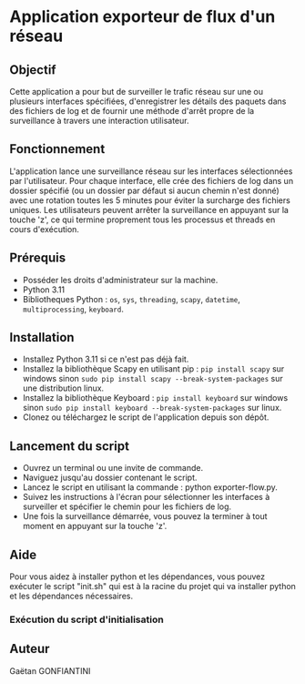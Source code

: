 # Application exporteur de flux d'un réseau

## Objectif

Cette application a pour but de surveiller le trafic réseau sur une ou plusieurs interfaces spécifiées, d'enregistrer les détails des paquets dans des fichiers de log et de fournir une méthode d'arrêt propre de la surveillance à travers une interaction utilisateur.

## Fonctionnement

L'application lance une surveillance réseau sur les interfaces sélectionnées par l'utilisateur. Pour chaque interface, elle crée des fichiers de log dans un dossier spécifié (ou un dossier par défaut si aucun chemin n'est donné) avec une rotation toutes les 5 minutes pour éviter la surcharge des fichiers uniques. Les utilisateurs peuvent arrêter la surveillance en appuyant sur la touche 'z', ce qui termine proprement tous les processus et threads en cours d'exécution.

## Prérequis

- Posséder les droits d'administrateur sur la machine.
- Python 3.11
- Bibliotheques Python : `os`, `sys`, `threading`, `scapy`, `datetime`, `multiprocessing`, `keyboard`.

## Installation

- Installez Python 3.11 si ce n'est pas déjà fait.
- Installez la bibliothèque Scapy en utilisant pip : `pip install scapy` sur windows sinon `sudo pip install scapy --break-system-packages` sur une distribution linux.
- Installez la bibliothèque Keyboard : `pip install keyboard` sur windows sinon `sudo pip install keyboard --break-system-packages` sur linux.
- Clonez ou téléchargez le script de l'application depuis son dépôt.

## Lancement du script

- Ouvrez un terminal ou une invite de commande.
- Naviguez jusqu'au dossier contenant le script.
- Lancez le script en utilisant la commande : python exporter-flow.py.
- Suivez les instructions à l'écran pour sélectionner les interfaces à surveiller et spécifier le chemin pour les fichiers de log.
- Une fois la surveillance démarrée, vous pouvez la terminer à tout moment en appuyant sur la touche 'z'.

## Aide

Pour vous aidez à installer python et les dépendances, vous pouvez exécuter le script "init.sh" qui est à la racine du projet
qui va installer python et les dépendances nécessaires.

### Exécution du script d'initialisation



## Auteur

Gaëtan GONFIANTINI

